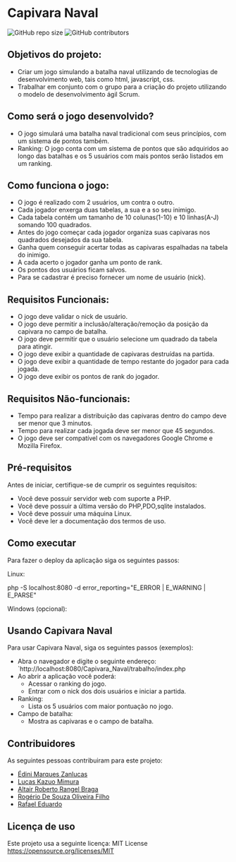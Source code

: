 # Capivara Naval

<!--- Exemplos de badges. Acesse https://shields.io para outras opções. Você pode querer incluir informações de dependencias, build, testes, licença, etc. --->
![GitHub repo size](https://img.shields.io/github/repo-size/DiZanlucas/Capivara_Naval)
![GitHub contributors](https://img.shields.io/github/contributors/DiZanlucas/Capivara_Naval)

## Objetivos do projeto:
* Criar um jogo simulando a batalha naval utilizando de tecnologias de desenvolvimento web, tais como html, javascript, css.
* Trabalhar em conjunto com o grupo para a criação do projeto utilizando o modelo de desenvolvimento ágil Scrum.


## Como será o jogo desenvolvido?
* O jogo simulará uma batalha naval tradicional com seus princípios, com um sistema de pontos também.
* Ranking: O jogo conta com um sistema de pontos que são adquiridos ao longo das batalhas e os 5 usuários com mais pontos serão listados em um ranking.


## Como funciona o jogo:

* O jogo é realizado com 2 usuários, um contra o outro.
* Cada jogador enxerga duas tabelas, a sua e a so seu inimigo.
* Cada tabela contém um tamanho de 10 colunas(1-10) e 10 linhas(A-J) somando 100 quadrados.
* Antes do jogo começar cada jogador organiza suas capivaras nos quadrados desejados da sua tabela. 
* Ganha quem conseguir acertar todas as capivaras espalhadas na tabela do inimigo.
* A cada acerto o jogador ganha um ponto de rank.
* Os pontos dos usuários ficam salvos.
* Para se cadastrar é preciso fornecer um nome de usuário (nick).


## Requisitos Funcionais:

* O jogo deve validar o nick de usuário.
* O jogo deve permitir a inclusão/alteração/remoção da posição da capivara no campo de batalha.
* O jogo deve permitir que o usuário selecione um quadrado da tabela para atingir.
* O jogo deve exibir  a quantidade de capivaras destruídas na partida.
* O jogo deve exibir a quantidade de tempo restante do jogador para cada jogada.
* O jogo deve exibir os pontos de rank do jogador.


## Requisitos Não-funcionais:

* Tempo para realizar a distribuição das capivaras dentro do campo deve ser menor que 3 minutos.
* Tempo para realizar cada jogada deve ser menor que 45 segundos.
* O jogo deve ser compatível com os navegadores Google Chrome e Mozilla Firefox.

## Pré-requisitos

Antes de iniciar, certifique-se de cumprir os seguintes requisitos:
* Você deve possuir servidor web com suporte a PHP.
* Você deve possuir a última versão do PHP,PDO,sqlite instalados.
* Você deve possuir uma máquina Linux.
* Você deve ler a documentação dos termos de uso.

## Como executar

Para fazer o deploy da aplicação siga os seguintes passos:

Linux:

php -S localhost:8080  -d error_reporting="E_ERROR | E_WARNING | E_PARSE"

Windows (opcional):


## Usando Capivara Naval

Para usar Capivara Naval, siga os seguintes passos (exemplos):

* Abra o navegador e digite o seguinte endereço: `http://localhost:8080/Capivara_Naval/trabalho/index.php
* Ao abrir a aplicação você poderá:
  * Acessar o ranking do jogo.
  * Entrar com o nick dos dois usuários e iniciar a partida.
* Ranking: 
  * Lista os 5 usuários com maior pontuação no jogo.
* Campo de batalha:
  * Mostra as capivaras e o campo de batalha.

## Contribuidores

As seguintes pessoas contribuiram para este projeto:

* [Édini Marques Zanlucas](https://github.com/DiZanlucas)
* [Lucas Kazuo Mimura](https://github.com/Mimurakl)
* [Altair Roberto Rangel Braga](https://github.com/altair-roberto)
* [Rogério De Souza Oliveira Filho](https://https://github.com/oliveirarogerio)
* [Rafael Eduardo](https://github.com/raraedu)

## Licença de uso

<!--- Se não tiver certeza de qual, verifique este site: https://choosealicense.com/--->
Este projeto usa a seguinte licença: MIT License https://opensource.org/licenses/MIT

